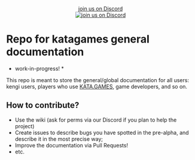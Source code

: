 
<p align="center">
  <a href="https://discord.gg/SHdJhcWvQD">join us on Discord<br>
    <img alt="join us on Discord" src="https://img.shields.io/discord/876813074894561300.svg?label=&logo=discord&logoColor=ffffff&color=7389D8&labelColor=6A7EC2">
  </a>
</p>

# Repo for katagames general documentation

* work-in-progress! *

This repo is meant to store the general/global documentation for all users:
kengi users, players who use [KATA.GAMES](https://kata.games), game developers, and so on.

## How to contribute?

- Use the wiki (ask for perms via our Discord if you plan to help the project)
- Create issues to describe bugs you have spotted in the pre-alpha, and describe it in the most precise way;
- Improve the documentation via Pull Requests!
- etc.
